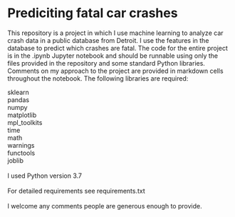 # Prediciting fatal car crashes
This repository is a project in which I use machine learning to analyze car crash data in a public database from Detroit. I use the features in the database to predict which crashes are fatal. The code for the entire project is in the .ipynb Jupyter notebook and should be runnable using only the files provided in the repository and some standard Python libraries. Comments on my approach to the project are provided in markdown cells throughout the notebook. The following libraries are required:

sklearn<br>
pandas<br>
numpy<br>
matplotlib<br>
mpl_toolkits<br>
time<br>
math<br>
warnings<br>
functools<br>
joblib<br>
<br>
I used Python version 3.7<br>
<br>
For detailed requirements see requirements.txt<br>
<br>
I welcome any comments people are generous enough to provide.
